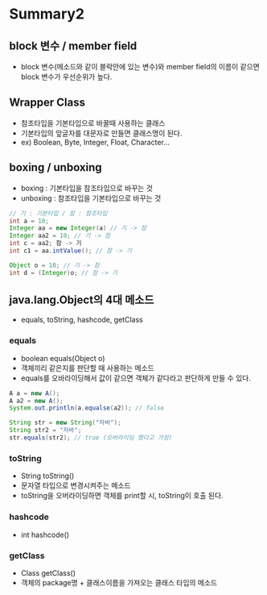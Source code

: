 # Summary2

## block 변수 / member field
- block 변수(메소드와 같이 블락안에 있는 변수)와 member field의 이름이 같으면 block 변수가 우선순위가 높다.

## Wrapper Class
- 참조타입을 기본타입으로 바꿀때 사용하는 클래스
- 기본타입의 앞글자를 대문자로 만들면 클래스명이 된다.
- ex) Boolean, Byte, Integer, Float, Character...

## boxing / unboxing
- boxing : 기본타입을 참조타입으로 바꾸는 것
- unboxing : 참조타입을 기본타입으로 바꾸는 것
```java
// 기 : 기본타입 / 참 : 참조타입
int a = 10;
Integer aa = new Integer(a) // 기 -> 참
Integer aa2 = 10; // 기 -> 참
int c = aa2; 참 -> 기
int c1 = aa.intValue(); // 참 -> 기

Object o = 10; // 기 -> 참
int d = (Integer)o; // 참 -> 기
```

## java.lang.Object의 4대 메소드
- equals, toString, hashcode, getClass

### equals
- boolean equals(Object o)
- 객체끼리 같은지를 판단할 때 사용하는 메소드
- equals를 오바라이딩해서 값이 같으면 객체가 같다라고 판단하게 만들 수 있다.
  
```java
A a = new A();
A a2 = new A();
System.out.println(a.equalse(a2)); // false

String str = new String("자바");
String str2 = "자바";
str.equals(str2); // true (오버라이딩 했다고 가정)
```

### toString
- String toString()
- 문자열 타입으로 변경시켜주는 메소드
- toString을 오버라이딩하면 객체를 print할 시, toString이 호출 된다.

### hashcode
- int hashcode()

### getClass
- Class getClass()
- 객체의 package명 + 클래스이름을 가져오는 클래스 타입의 메소드
